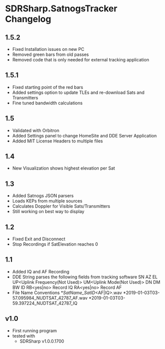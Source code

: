 # SDRSharp.SatnogsTracker Changelog
## 1.5.2
* Fixed Installation issues on new PC
* Removed green bars from old passes
* Removed code that is only needed for external tracking application
## 1.5.1
* Fixed starting point of the red bars
* Added settings option to update TLEs and re-download Sats and Transmitters
* Fine tuned bandwidth calculations
## 1.5 ##
* Validated with Orbitron
* Added Settings panel to change HomeSite and DDE Server Application
* Added MIT License Headers to multiple files
## 1.4 ##
* New Visualization shows highest elevation per Sat
## 1.3 ##
* Added Satnogs JSON parsers
* Loads KEPs from multiple sources
* Calculates Doppler for Visible Sats/Transmitters
* Still working on best way to display
## 1.2 ##
* Fixed Exit and Disconnect
* Stop Recordings if SatElevation reaches 0
## 1.1 ##
* Added IQ and AF Recording 
* DDE String parses the following fields from tracking software
	SN<Satellite Name>
	AZ<Azimuth>
	EL<Elevation>
	UP<Uplink Frequency(Not Used)>
	UM<Uplink Mode(Not Used)>
	DN<Downlink Frequency in Hz>
	DM<Downlink Mode>
	BW<Filter Bandwidth in Hz>
	ID<Satnogs ID>
	RB<yes|no> Record IQ
	RA<yes|no> Record AF
* File Name Conventions
	*<Date>_SatName_SatID_<AF|IQ>.wav
	*2019-01-03T03-57.095984_NUDTSAT_42787_AF.wav
	*2019-01-03T03-59.397224_NUDTSAT_42787_IQ
## v1.0 ##
* First running program 
* tested with 
  * SDRSharp v1.0.0.1700
